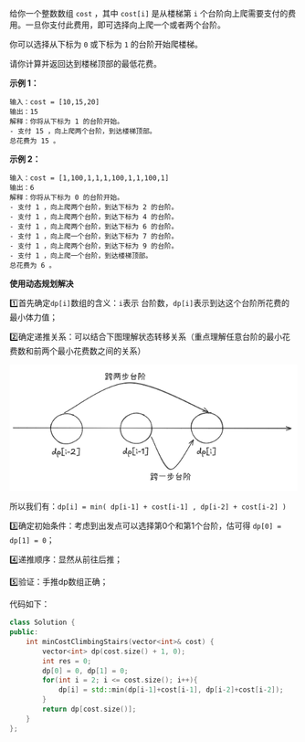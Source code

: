 给你一个整数数组 `cost` ，其中 `cost[i]` 是从楼梯第 `i` 个台阶向上爬需要支付的费用。一旦你支付此费用，即可选择向上爬一个或者两个台阶。

你可以选择从下标为 `0` 或下标为 `1` 的台阶开始爬楼梯。

请你计算并返回达到楼梯顶部的最低花费。

**示例 1：**

```
输入：cost = [10,15,20]
输出：15
解释：你将从下标为 1 的台阶开始。
- 支付 15 ，向上爬两个台阶，到达楼梯顶部。
总花费为 15 。
```

**示例 2：**

```
输入：cost = [1,100,1,1,1,100,1,1,100,1]
输出：6
解释：你将从下标为 0 的台阶开始。
- 支付 1 ，向上爬两个台阶，到达下标为 2 的台阶。
- 支付 1 ，向上爬两个台阶，到达下标为 4 的台阶。
- 支付 1 ，向上爬两个台阶，到达下标为 6 的台阶。
- 支付 1 ，向上爬一个台阶，到达下标为 7 的台阶。
- 支付 1 ，向上爬两个台阶，到达下标为 9 的台阶。
- 支付 1 ，向上爬一个台阶，到达楼梯顶部。
总花费为 6 。
```

**使用动态规划解决**

1️⃣首先确定`dp[i]`数组的含义：`i`表示 台阶数，`dp[i]`表示到达这个台阶所花费的最小体力值；

2️⃣确定递推关系：可以结合下图理解状态转移关系（重点理解任意台阶的最小花费数和前两个最小花费数之间的关系）

![](../figures/台阶最小花费辅助理解图.png)

所以我们有：`dp[i] = min( dp[i-1] + cost[i-1] , dp[i-2] + cost[i-2] )`

3️⃣确定初始条件：考虑到出发点可以选择第0个和第1个台阶，估可得 `dp[0] = dp[1] = 0`；

4️⃣递推顺序：显然从前往后推；

5️⃣验证：手推dp数组正确；

代码如下：

```c++
class Solution {
public:
    int minCostClimbingStairs(vector<int>& cost) {
        vector<int> dp(cost.size() + 1, 0);
        int res = 0;
        dp[0] = 0, dp[1] = 0;
        for(int i = 2; i <= cost.size(); i++){
            dp[i] = std::min(dp[i-1]+cost[i-1], dp[i-2]+cost[i-2]);
        }
        return dp[cost.size()];
    }
};
```

